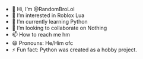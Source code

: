 - 👋 Hi, I’m @RandomBroLol
- 👀 I’m interested in Roblox Lua
- 🌱 I’m currently learning Python
- 💞️ I’m looking to collaborate on Nothing
- 📫 How to reach me hm
- 😄 Pronouns: He/Him ofc
- ⚡ Fun fact: Python was created as a hobby project.

